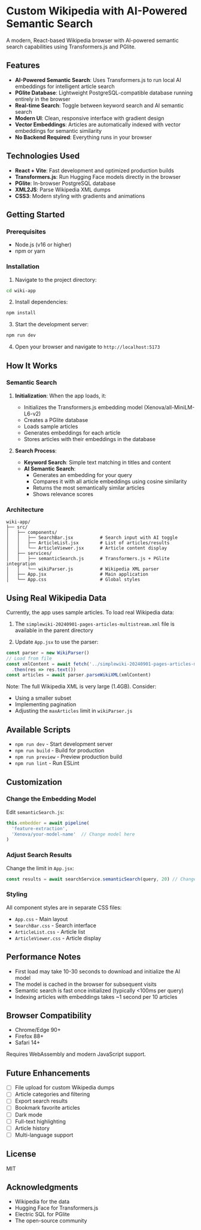 # Custom Wikipedia with AI-Powered Semantic Search

A modern, React-based Wikipedia browser with AI-powered semantic search capabilities using Transformers.js and PGlite.

## Features

- **AI-Powered Semantic Search**: Uses Transformers.js to run local AI embeddings for intelligent article search
- **PGlite Database**: Lightweight PostgreSQL-compatible database running entirely in the browser
- **Real-time Search**: Toggle between keyword search and AI semantic search
- **Modern UI**: Clean, responsive interface with gradient design
- **Vector Embeddings**: Articles are automatically indexed with vector embeddings for semantic similarity
- **No Backend Required**: Everything runs in your browser

## Technologies Used

- **React + Vite**: Fast development and optimized production builds
- **Transformers.js**: Run Hugging Face models directly in the browser
- **PGlite**: In-browser PostgreSQL database
- **XML2JS**: Parse Wikipedia XML dumps
- **CSS3**: Modern styling with gradients and animations

## Getting Started

### Prerequisites

- Node.js (v16 or higher)
- npm or yarn

### Installation

1. Navigate to the project directory:
```bash
cd wiki-app
```

2. Install dependencies:
```bash
npm install
```

3. Start the development server:
```bash
npm run dev
```

4. Open your browser and navigate to `http://localhost:5173`

## How It Works

### Semantic Search

1. **Initialization**: When the app loads, it:
   - Initializes the Transformers.js embedding model (Xenova/all-MiniLM-L6-v2)
   - Creates a PGlite database
   - Loads sample articles
   - Generates embeddings for each article
   - Stores articles with their embeddings in the database

2. **Search Process**:
   - **Keyword Search**: Simple text matching in titles and content
   - **AI Semantic Search**:
     - Generates an embedding for your query
     - Compares it with all article embeddings using cosine similarity
     - Returns the most semantically similar articles
     - Shows relevance scores

### Architecture

```
wiki-app/
├── src/
│   ├── components/
│   │   ├── SearchBar.jsx          # Search input with AI toggle
│   │   ├── ArticleList.jsx        # List of articles/results
│   │   └── ArticleViewer.jsx      # Article content display
│   ├── services/
│   │   ├── semanticSearch.js      # Transformers.js + PGlite integration
│   │   └── wikiParser.js          # Wikipedia XML parser
│   ├── App.jsx                    # Main application
│   └── App.css                    # Global styles
```

## Using Real Wikipedia Data

Currently, the app uses sample articles. To load real Wikipedia data:

1. The `simplewiki-20240901-pages-articles-multistream.xml` file is available in the parent directory

2. Update `App.jsx` to use the parser:
```javascript
const parser = new WikiParser()
// Load from file
const xmlContent = await fetch('../simplewiki-20240901-pages-articles-multistream.xml')
  .then(res => res.text())
const articles = await parser.parseWikiXML(xmlContent)
```

Note: The full Wikipedia XML is very large (1.4GB). Consider:
- Using a smaller subset
- Implementing pagination
- Adjusting the `maxArticles` limit in `wikiParser.js`

## Available Scripts

- `npm run dev` - Start development server
- `npm run build` - Build for production
- `npm run preview` - Preview production build
- `npm run lint` - Run ESLint

## Customization

### Change the Embedding Model

Edit `semanticSearch.js`:
```javascript
this.embedder = await pipeline(
  'feature-extraction',
  'Xenova/your-model-name'  // Change model here
)
```

### Adjust Search Results

Change the limit in `App.jsx`:
```javascript
const results = await searchService.semanticSearch(query, 20) // Change limit
```

### Styling

All component styles are in separate CSS files:
- `App.css` - Main layout
- `SearchBar.css` - Search interface
- `ArticleList.css` - Article list
- `ArticleViewer.css` - Article display

## Performance Notes

- First load may take 10-30 seconds to download and initialize the AI model
- The model is cached in the browser for subsequent visits
- Semantic search is fast once initialized (typically <100ms per query)
- Indexing articles with embeddings takes ~1 second per 10 articles

## Browser Compatibility

- Chrome/Edge 90+
- Firefox 88+
- Safari 14+

Requires WebAssembly and modern JavaScript support.

## Future Enhancements

- [ ] File upload for custom Wikipedia dumps
- [ ] Article categories and filtering
- [ ] Export search results
- [ ] Bookmark favorite articles
- [ ] Dark mode
- [ ] Full-text highlighting
- [ ] Article history
- [ ] Multi-language support

## License

MIT

## Acknowledgments

- Wikipedia for the data
- Hugging Face for Transformers.js
- Electric SQL for PGlite
- The open-source community
